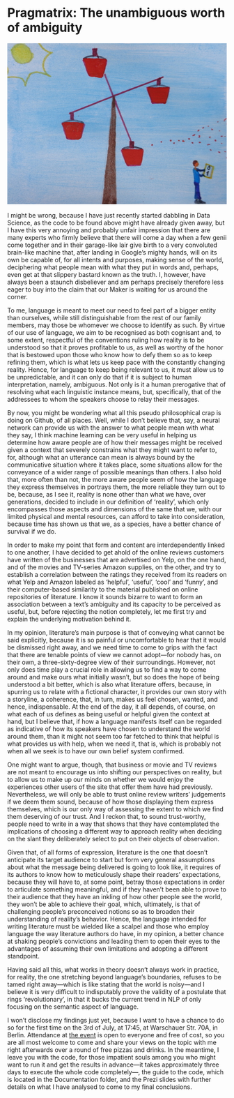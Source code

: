 # Pragmatrix: The unambiguous worth of ambiguity

![Of windmills and other hallucinogens](pragmatrix.jpg)


I might be wrong, because I have just recently started dabbling in Data Science, as the code to be found above might have already given away, but I have this very annoying and probably unfair impression that there are many experts who firmly believe that there will come a day when a few genii come together and in their garage-like lair give birth to a very convoluted brain-like machine that, after landing in Google’s mighty hands, will on its own be capable of, for all intents and purposes, making sense of the world, deciphering what people mean with what they put in words and, perhaps, even get at that slippery bastard known as the truth. I, however, have always been a staunch disbeliever and am perhaps precisely therefore less eager to buy into the claim that our Maker is waiting for us around the corner.

To me, language is meant to meet our need to feel part of a bigger entity than ourselves, while still distinguishable from the rest of our family members, may those be whomever we choose to identify as such. By virtue of our use of language, we aim to be recognised as both cognisant and, to some extent, respectful of the conventions ruling how reality is to be understood so that it proves profitable to us, as well as worthy of the honor that is bestowed upon those who know how to defy them so as to keep refining them, which is what lets us keep pace with the constantly changing reality. Hence, for language to keep being relevant to us, it must allow us to be unpredictable, and it can only do that if it is subject to human interpretation, namely, ambiguous. Not only is it a human prerogative that of resolving what each linguistic instance means, but, specifically, that of the addressees to whom the speakers choose to relay their messages.

By now, you might be wondering what all this pseudo philosophical crap is doing on Github, of all places. Well, while I don’t believe that, say, a neural network can provide us with the answer to what people mean with what they say, I think machine learning can be very useful in helping us determine how aware people are of how their messages might be received given a context that severely constrains what they might want to refer to, for, although what an utterance can mean is always bound by the communicative situation where it takes place, some situations allow for the conveyance of a wider range of possible meanings than others. I also hold that, more often than not, the more aware people seem of how the language they express themselves in portrays them, the more reliable they turn out to be, because, as I see it, reality is none other than what we have, over generations, decided to include in our definition of ‘reality’, which only encompasses those aspects and dimensions of the same that we, with our limited physical and mental resources, can afford to take into consideration, because time has shown us that we, as a species, have a better chance of survival if we do.

In order to make my point that form and content are interdependently linked to one another, I have decided to get ahold of the online reviews customers have written of the businesses that are advertised on Yelp, on the one hand, and of the movies and TV-series Amazon supplies, on the other, and try to establish a correlation between the ratings they received from its readers on what Yelp and Amazon labeled as ‘helpful’, ‘useful’, ‘cool’ and ‘funny’, and their computer-based similarity to the material published on online repositories of literature. I know it sounds bizarre to want to form an association between a text’s ambiguity and its capacity to be perceived as useful, but, before rejecting the notion completely, let me first try and explain the underlying motivation behind it.

In my opinion, literature’s main purpose is that of conveying what cannot be said explicitly, because it is so painful or uncomfortable to hear that it would be dismissed right away, and we need time to come to grips with the fact that there are tenable points of view we cannot adopt—for nobody has, on their own, a three-sixty-degree view of their surroundings. However, not only does time play a crucial role in allowing us to find a way to come around and make ours what initially wasn’t, but so does the hope of being understood a bit better, which is also what literature offers, because, in spurring us to relate with a fictional character, it provides our own story with a storyline, a coherence, that, in turn, makes us feel chosen, wanted, and hence, indispensable. At the end of the day, it all depends, of course, on what each of us defines as being useful or helpful given the context at hand, but I believe that, if how a language manifests itself can be regarded as indicative of how its speakers have chosen to understand the world around them, than it might not seem too far fetched to think that helpful is what provides us with help, when we need it, that is, which is probably not when all we seek is to have our own belief system confirmed.

One might want to argue, though, that business or movie and TV reviews are not meant to encourage us into shifting our perspectives on reality, but to allow us to make up our minds on whether we would enjoy the experiences other users of the site that offer them have had previously. Nevertheless, we will only be able to trust online review writers’ judgements if we deem them sound, because of how those displaying them express themselves, which is our only way of assessing the extent to which we find them deserving of our trust. And I reckon that, to sound trust-worthy, people need to write in a way that shows that they have contemplated the implications of choosing a different way to approach reality when deciding on the slant they deliberately select to put on their objects of observation.

Given that, of all forms of expression, literature is the one that doesn’t anticipate its target audience to start but form very general assumptions about what the message being delivered is going to look like, it requires of its authors to know how to meticulously shape their readers’ expectations, because they will have to, at some point, betray those expectations in order to articulate something meaningful, and if they haven’t been able to prove to their audience that they have an inkling of how other people see the world, they won’t be able to achieve their goal, which, ultimately, is that of challenging people’s preconceived notions so as to broaden their understanding of reality’s behavior. Hence, the language intended for writing literature must be wielded like a scalpel and those who employ language the way literature authors do have, in my opinion, a better chance at shaking people’s convictions and leading them to open their eyes to the advantages of assuming their own limitations and adopting a different standpoint.

Having said all this, what works in theory doesn’t always work in practice, for reality, the one  stretching beyond language’s boundaries, refuses to be tamed right away—which is like stating that the world is noisy—and I believe it is very difficult to indisputably prove the validity of a postulate that rings ‘revolutionary’, in that it bucks the current trend in NLP of only focusing on the semantic aspect of language.

I won’t disclose my findings just yet, because I want to have a chance to do so for the first time on the 3rd of July, at 17:45, at Warschauer Str. 70A, in Berlin. Attendance at [the event](https://www.meetup.com/es/Data-Science-Community-Day/events/251477730/) is open to everyone and free of cost, so you are all most welcome to come and share your views on the topic with me right afterwards over a round of free pizzas and drinks. In the meantime, I leave you with the code, for those impatient souls among you who might want to run it and get the results in advance—it takes approximately three days to execute the whole code completely—, the guide to the code, which is located in the Documentation folder, and the Prezi slides with further details on what I have analysed to come to my final conclusions.
